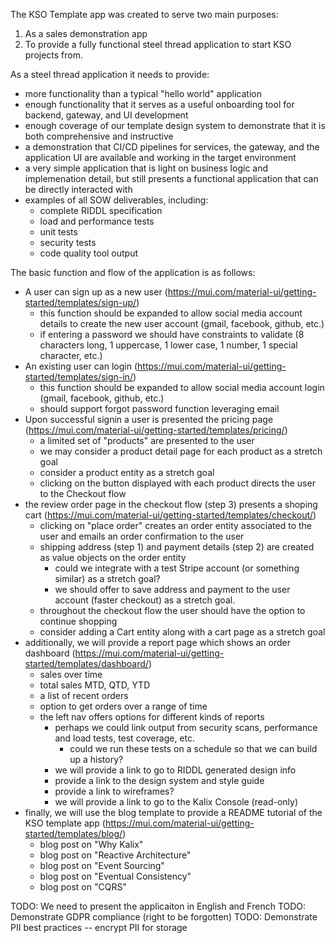 The KSO Template app was created to serve two main purposes:

1. As a sales demonstration app
2. To provide a fully functional steel thread application to start KSO projects from.

As a steel thread application it needs to provide:

- more functionality than a typical "hello world" application
- enough functionality that it serves as a useful onboarding tool for backend, gateway, and UI development
- enough coverage of our template design system to demonstrate that it is both comprehensive and instructive
- a demonstration that CI/CD pipelines for services, the gateway, and the application UI are available and working in the target environment
- a very simple application that is light on business logic and implemenation detail, but still presents a functional application that can be directly interacted with
- examples of all SOW deliverables, including:
  - complete RIDDL specification
  - load and performance tests
  - unit tests
  - security tests
  - code quality tool output

The basic function and flow of the application is as follows:

- A user can sign up as a new user (https://mui.com/material-ui/getting-started/templates/sign-up/)
  - this function should be expanded to allow social media account details to create the new user account (gmail, facebook, github, etc.)
  - if entering a password we should have constraints to validate (8 characters long, 1 uppercase, 1 lower case, 1 number, 1 special character, etc.)
- An existing user can login (https://mui.com/material-ui/getting-started/templates/sign-in/)
  - this function should be expanded to allow social media account login (gmail, facebook, github, etc.)
  - should support forgot password function leveraging email
- Upon successful signin a user is presented the pricing page (https://mui.com/material-ui/getting-started/templates/pricing/)
  - a limited set of "products" are presented to the user
  - we may consider a product detail page for each product as a stretch goal
  - consider a product entity as a stretch goal
  - clicking on the button displayed with each product directs the user to the Checkout flow
- the review order page in the checkout flow (step 3) presents a shoping cart (https://mui.com/material-ui/getting-started/templates/checkout/)
  - clicking on "place order" creates an order entity associated to the user and emails an order confirmation to the user
  - shipping address (step 1) and payment details (step 2) are created as value objects on the order entity
    - could we integrate with a test Stripe account (or something similar) as a stretch goal?
    - we should offer to save address and payment to the user account (faster checkout) as a stretch goal.
  - throughout the checkout flow the user should have the option to continue shopping
  - consider adding a Cart entity along with a cart page as a stretch goal
- additionally, we will provide a report page which shows an order dashboard (https://mui.com/material-ui/getting-started/templates/dashboard/)
  - sales over time
  - total sales MTD, QTD, YTD
  - a list of recent orders
  - option to get orders over a range of time
  - the left nav offers options for different kinds of reports
    - perhaps we could link output from security scans, performance and load tests, test coverage, etc.
      - could we run these tests on a schedule so that we can build up a history?
    - we will provide a link to go to RIDDL generated design info
    - provide a link to the design system and style guide
    - provide a link to wireframes?
    - we will provide a link to go to the Kalix Console (read-only)
- finally, we will use the blog template to provide a README tutorial of the KSO template app (https://mui.com/material-ui/getting-started/templates/blog/)
  - blog post on "Why Kalix"
  - blog post on "Reactive Architecture"
  - blog post on "Event Sourcing"
  - blog post on "Eventual Consistency"
  - blog post on "CQRS"

TODO: We need to present the applicaiton in English and French
TODO: Demonstrate GDPR compliance (right to be forgotten)
TODO: Demonstrate PII best practices -- encrypt PII for storage
